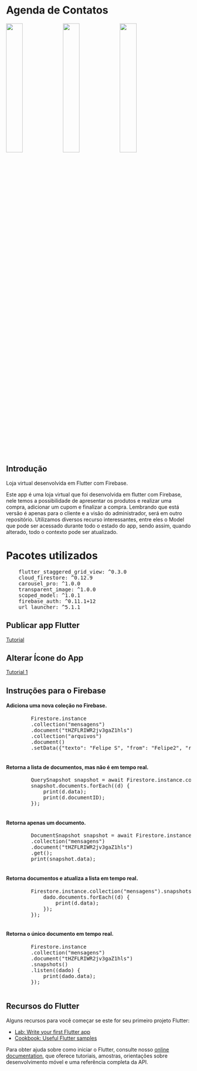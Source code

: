 # Agenda de Contatos

<img src="https://user-images.githubusercontent.com/29135156/82818494-2c4fa200-9e75-11ea-9d28-91f56de742b8.jpeg" width="30%" heigth="auto">
<img src="https://user-images.githubusercontent.com/29135156/82818482-2a85de80-9e75-11ea-9a37-911a526b19cb.jpeg" width="30%" heigth="auto">
<img src="https://user-images.githubusercontent.com/29135156/82818488-2bb70b80-9e75-11ea-83b5-f11337256498.jpeg" width="30%" heigth="auto">

## Introdução

Loja virtual desenvolvida em Flutter com Firebase.

<p>Este app é uma loja virtual que foi desenvolvida em flutter com Firebase, nele temos a possibilidade de apresentar os produtos e 
realizar uma compra, adicionar um cupom e finalizar a compra. Lembrando que está versão é apenas para o cliente e a visão do administrador, será em outro repositório.  Utilizamos diversos recurso interessantes, entre eles o Model que pode ser acessado durante todo o estado do app, sendo assim, quando alterado, todo o contexto pode ser atualizado.</p>

# Pacotes utilizados

<pre>
    flutter_staggered_grid_view: ^0.3.0
    cloud_firestore: ^0.12.9
    carousel_pro: ^1.0.0
    transparent_image: ^1.0.0
    scoped_model: ^1.0.1
    firebase_auth: ^0.11.1+12
    url_launcher: ^5.1.1
</pre>

## Publicar app Flutter

[Tutorial](https://flutter.dev/docs/deployment/android)

## Alterar Ícone do App

[Tutorial 1](https://www.youtube.com/watch?v=e18HtjjoqFM)

## Instruções para o Firebase

<h4>Adiciona uma nova coleção no Firebase.</h4>
    <pre>
        Firestore.instance
        .collection("mensagens")
        .document("tHZFLRIWR2jv3gaZ1hls")
        .collection("arquivos")
        .document()
        .setData({"texto": "Felipe S", "from": "Felipe2", "read": false});
    </pre>

<h4>Retorna a lista de documentos, mas não é em tempo real.</h4>
    <pre>
        QuerySnapshot snapshot = await Firestore.instance.collection("mensagens").getDocuments();
        snapshot.documents.forEach((d) {
            print(d.data);
            print(d.documentID);
        });
    </pre>

<h4>Retorna apenas um documento.</h4>
    <pre>
        DocumentSnapshot snapshot = await Firestore.instance
        .collection("mensagens")
        .document("tHZFLRIWR2jv3gaZ1hls")
        .get();
        print(snapshot.data);
    </pre>

<h4>Retorna documentos e atualiza a lista em tempo real.</h4>
    <pre>
        Firestore.instance.collection("mensagens").snapshots().listen((dado) {
            dado.documents.forEach((d) {
                print(d.data);
            });
        });
    </pre>

<h4>Retorna o único documento em tempo real.</h4>
    <pre>
        Firestore.instance
        .collection("mensagens")
        .document("tHZFLRIWR2jv3gaZ1hls")
        .snapshots()
        .listen((dado) {
            print(dado.data);
        });
    </pre>

## Recursos do Flutter

Alguns recursos para você começar se este for seu primeiro projeto Flutter:

- [Lab: Write your first Flutter app](https://flutter.dev/docs/get-started/codelab)
- [Cookbook: Useful Flutter samples](https://flutter.dev/docs/cookbook)

Para obter ajuda sobre como iniciar o Flutter, consulte nosso
[online documentation](https://flutter.dev/docs), que oferece tutoriais,
amostras, orientações sobre desenvolvimento móvel e uma referência completa da API.
